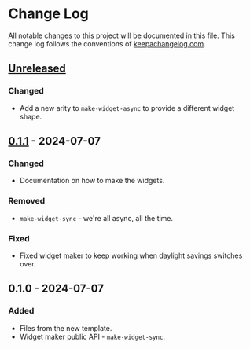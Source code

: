 # Change Log
All notable changes to this project will be documented in this file. This change log follows the conventions of [keepachangelog.com](http://keepachangelog.com/).

## [Unreleased]
### Changed
- Add a new arity to `make-widget-async` to provide a different widget shape.

## [0.1.1] - 2024-07-07
### Changed
- Documentation on how to make the widgets.

### Removed
- `make-widget-sync` - we're all async, all the time.

### Fixed
- Fixed widget maker to keep working when daylight savings switches over.

## 0.1.0 - 2024-07-07
### Added
- Files from the new template.
- Widget maker public API - `make-widget-sync`.

[Unreleased]: https://sourcehost.site/your-name/cljlox/compare/0.1.1...HEAD
[0.1.1]: https://sourcehost.site/your-name/cljlox/compare/0.1.0...0.1.1
